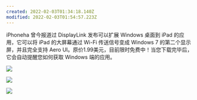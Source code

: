 ```yaml
---
created: 2022-02-03T01:34:18.140Z
modified: 2022-02-03T01:54:57.223Z
---
```

  iPhoneha 曾今报道过 DisplayLink 发布可以扩展 Windows 桌面到 iPad 的应用，它可以将 iPad 的大屏幕通过 Wi-Fi 传送信号变成 Windows 7 的第二个显示屏，并且完全支持 Aero UI。原价1.99美元，目前限时免费中！当您下载完毕后，它会自动提醒您如何获取 Windows 端的应用。 

![](https://gitee.com/tpxipster/tpxip-galaxy/raw/master/vnote笔记汇/displaylink：wi-fi%20连接%20ipad%20变身%20pc%20侧显示器.md/mzl.fybswzgb.480x480-75.jpeg)


![](https://gitee.com/tpxipster/tpxip-galaxy/raw/master/vnote笔记汇/displaylink：wi-fi%20连接%20ipad%20变身%20pc%20侧显示器.md/mzl.qojxayvt.480x480-75.jpeg)


![](https://gitee.com/tpxipster/tpxip-galaxy/raw/master/vnote笔记汇/displaylink：wi-fi%20连接%20ipad%20变身%20pc%20侧显示器.md/mzl.ybflavpe.480x480-75.jpeg)


